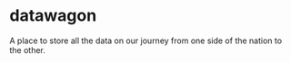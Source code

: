# datawagon
A place to store all the data on our journey from one side of the nation to the other. 

